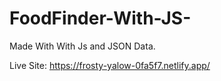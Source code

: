 # FoodFinder-With-JS-
Made With With Js and JSON Data.

Live Site: https://frosty-yalow-0fa5f7.netlify.app/

